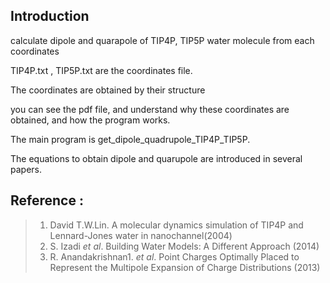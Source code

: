 ## Introduction 
calculate dipole and quarapole of TIP4P, TIP5P water molecule from each coordinates    

TIP4P.txt , TIP5P.txt are the coordinates file.   

The coordinates are obtained by their structure    

you can see the pdf file, and understand why these coordinates are obtained, and how the program works.

The main program is get_dipole_quadrupole_TIP4P_TIP5P.

The equations to obtain dipole and quarupole are introduced in several papers.    

## Reference : 
> 1) David T.W.Lin. A molecular dynamics simulation of TIP4P and Lennard-Jones water in nanochannel(2004)   
> 2) S. Izadi *et al*. Building Water Models: A Different Approach (2014)    
> 3) R. Anandakrishnan1. *et al*. Point Charges Optimally Placed to Represent the Multipole Expansion of Charge Distributions (2013)     

